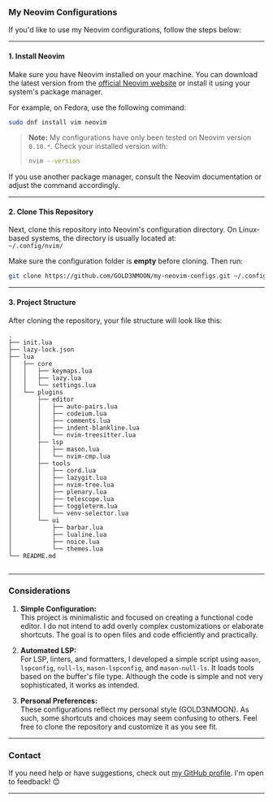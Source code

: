### My Neovim Configurations

If you'd like to use my Neovim configurations, follow the steps below:

---

#### 1. Install Neovim

Make sure you have Neovim installed on your machine. You can download the latest version from the [official Neovim website](https://neovim.io/) or install it using your system's package manager.

For example, on Fedora, use the following command:

```bash
sudo dnf install vim neovim
```

> **Note:** My configurations have only been tested on Neovim version `0.10.*`. Check your installed version with:  
> ```bash
> nvim --version
> ```

If you use another package manager, consult the Neovim documentation or adjust the command accordingly.

---

#### 2. Clone This Repository

Next, clone this repository into Neovim's configuration directory. On Linux-based systems, the directory is usually located at:  
`~/.config/nvim/`

Make sure the configuration folder is **empty** before cloning. Then run:

```bash
git clone https://github.com/GOLD3NMOON/my-neovim-configs.git ~/.config/nvim
```

---

#### 3. Project Structure

After cloning the repository, your file structure will look like this:

```
.
├── init.lua
├── lazy-lock.json
├── lua
│   ├── core
│   │   ├── keymaps.lua
│   │   ├── lazy.lua
│   │   └── settings.lua
│   └── plugins
│       ├── editor
│       │   ├── auto-pairs.lua
│       │   ├── codeium.lua
│       │   ├── comments.lua
│       │   ├── indent-blankline.lua
│       │   └── nvim-treesitter.lua
│       ├── lsp
│       │   ├── mason.lua
│       │   └── nvim-cmp.lua
│       ├── tools
│       │   ├── cord.lua
│       │   ├── lazygit.lua
│       │   ├── nvim-tree.lua
│       │   ├── plenary.lua
│       │   ├── telescope.lua
│       │   ├── toggleterm.lua
│       │   └── venv-selector.lua
│       └── ui
│           ├── barbar.lua
│           ├── lualine.lua
│           ├── noice.lua
│           └── themes.lua
└── README.md


```

---

### Considerations

1. **Simple Configuration:**  
   This project is minimalistic and focused on creating a functional code editor. I do not intend to add overly complex customizations or elaborate shortcuts. The goal is to open files and code efficiently and practically.

2. **Automated LSP:**  
   For LSP, linters, and formatters, I developed a simple script using `mason`, `lspconfig`, `null-ls`, `mason-lspconfig`, and `mason-null-ls`. It loads tools based on the buffer's file type. Although the code is simple and not very sophisticated, it works as intended.

3. **Personal Preferences:**  
   These configurations reflect my personal style (GOLD3NMOON). As such, some shortcuts and choices may seem confusing to others. Feel free to clone the repository and customize it as you see fit.

---

### Contact

If you need help or have suggestions, check out [my GitHub profile](https://github.com/GOLD3NMOON). I'm open to feedback! 😊

--- 
